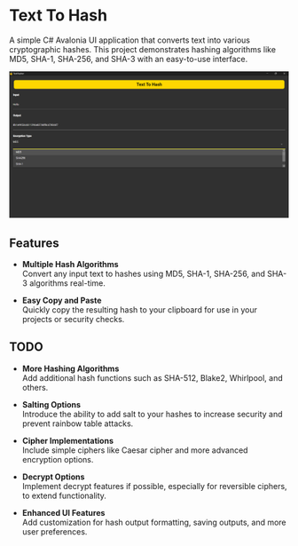 # Text To Hash

A simple C# Avalonia UI application that converts text into various cryptographic hashes. This project demonstrates hashing algorithms like MD5, SHA-1, SHA-256, and SHA-3 with an easy-to-use interface.

![Demonstration of the MD5 hashing feature with a clear view of the user interface and its functionality](Images/Main.png)

## Features

- **Multiple Hash Algorithms**  
  Convert any input text to hashes using MD5, SHA-1, SHA-256, and SHA-3 algorithms real-time.

- **Easy Copy and Paste**  
  Quickly copy the resulting hash to your clipboard for use in your projects or security checks.

## TODO

- **More Hashing Algorithms**  
  Add additional hash functions such as SHA-512, Blake2, Whirlpool, and others.

- **Salting Options**  
  Introduce the ability to add salt to your hashes to increase security and prevent rainbow table attacks.

- **Cipher Implementations**  
  Include simple ciphers like Caesar cipher and more advanced encryption options.

- **Decrypt Options**  
  Implement decrypt features if possible, especially for reversible ciphers, to extend functionality.

- **Enhanced UI Features**  
  Add customization for hash output formatting, saving outputs, and more user preferences.

